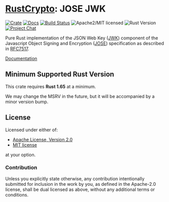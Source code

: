 # [RustCrypto]: JOSE JWK

[![Crate][crate-image]][crate-link]
[![Docs][docs-image]][docs-link]
[![Build Status][build-image]][build-link]
![Apache2/MIT licensed][license-image]
![Rust Version][rustc-image]
[![Project Chat][chat-image]][chat-link]

Pure Rust implementation of the JSON Web Key ([JWK]) component of the
Javascript Object Signing and Encryption ([JOSE]) specification as described
in [RFC7517].

[Documentation][docs-link]

## Minimum Supported Rust Version

This crate requires **Rust 1.65** at a minimum.

We may change the MSRV in the future, but it will be accompanied by a minor
version bump.

## License

Licensed under either of:

* [Apache License, Version 2.0](http://www.apache.org/licenses/LICENSE-2.0)
* [MIT license](http://opensource.org/licenses/MIT)

at your option.

### Contribution

Unless you explicitly state otherwise, any contribution intentionally submitted
for inclusion in the work by you, as defined in the Apache-2.0 license, shall be
dual licensed as above, without any additional terms or conditions.

[//]: # (badges)

[crate-image]: https://buildstats.info/crate/jose-jwk
[crate-link]: https://crates.io/crates/jose-jwk
[docs-image]: https://docs.rs/jose-jwk/badge.svg
[docs-link]: https://docs.rs/jose-jwk/
[license-image]: https://img.shields.io/badge/license-Apache2.0/MIT-blue.svg
[rustc-image]: https://img.shields.io/badge/rustc-1.65+-blue.svg
[chat-image]: https://img.shields.io/badge/zulip-join_chat-blue.svg
[chat-link]: https://rustcrypto.zulipchat.com/#narrow/stream/300570-formats
[build-image]: https://github.com/RustCrypto/JOSE/actions/workflows/jose-jwk.yml/badge.svg
[build-link]: https://github.com/RustCrypto/JOSE/actions/workflows/jose-jwk.yml

[//]: # (links)

[RustCrypto]: https://github.com/RustCrypto/
[JWK]: https://jose.readthedocs.io/en/latest/#jwk
[JOSE]: https://jose.readthedocs.io/
[RFC7517]: https://www.rfc-editor.org/rfc/rfc7517
